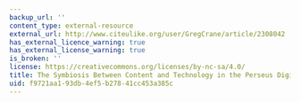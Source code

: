 ```yaml
---
backup_url: ''
content_type: external-resource
external_url: http://www.citeulike.org/user/GregCrane/article/2308042
has_external_licence_warning: true
has_external_license_warning: true
is_broken: ''
license: https://creativecommons.org/licenses/by-nc-sa/4.0/
title: The Symbiosis Between Content and Technology in the Perseus Digital Library.
uid: f9721aa1-93db-4ef5-b278-41cc453a385c
---
```

